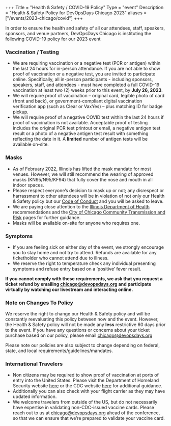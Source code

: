 +++
Title = "Health & Safety / COVID-19 Policy"
Type = "event"
Description = "Health & Safety Policy for DevOpsDays Chicago 2023"
aliases = ["/events/2023-chicago/covid"]
+++

In order to ensure the health and safety of all our attendees, staff, speakers, sponsors, and venue partners, DevOpsDays Chicago is instituting the following COVID-19 policy for our 2023 event

### Vaccination / Testing
* We are requiring vaccination or a negative test (PCR or antigen) within the last 24 hours for in-person attendance. If you are not able to show proof of vaccination or a negative test, you are invited to participate online. Specifically, all in-person participants - including sponsors, speakers, staff, and attendees - must have completed a full COVID-19 vaccination at least two (2) weeks prior to this event, by **July 26, 2023**. 
* We will require proof of vaccination – original card, legible photo of card (front and back), or government-compliant digital vaccination verification app (such as Clear or VaxYes) – plus matching ID for badge pickup.
* We will require proof of a negative COVID test within the last 24 hours if proof of vaccination is not available. Acceptable proof of testing includes the original PCR test printout or email, a negative antigen test result or a photo of a negative antigen test result with something reflecting the date in it. A **limited** number of antigen tests will be available on-site.

### Masks
* As of February 2022, Illinois has lifted the mask mandate for most venues.  However, we will still recommend the wearing of approved masks (KN95/N95/KF94) that fully cover the nose and mouth in all indoor spaces. 
* Please respect everyone’s decision to mask up or not; any disrespect or harrassment to other attendees will be in violation of not only our Health & Safety policy but our [Code of Conduct](https://devopsdays.org/events/2023-chicago/conduct) and you will be asked to leave.
* We are paying close attention to the [Illinois Department of Health](https://dph.illinois.gov/covid19/community-guidance.html) recommendations and the [City of Chicago Community Transmission and Risk](https://www.chicago.gov/city/en/sites/covid-19/home/community-transmission-and-risk.html) pages for further guidance. 
* Masks will be available on-site for anyone who requires one.

### Symptoms
* If you are feeling sick on either day of the event, we strongly encourage you to stay home and not try to attend. Refunds are available for any ticketholder who cannot attend due to illness. 
* We reserve the right to temperature check any individual presenting symptoms and refuse entry based on a ‘positive’ fever result.

**If you cannot comply with these requirements, we ask that you request a ticket refund by emailing chicago@devopsdays.org and participate virtually by watching our livestream and interacting online.**

### Note on Changes To Policy
We reserve the right to change our Health & Safety policy and will be constantly reevaluating this policy between now and the event.  However, the Health & Safety policy will not be made any **less** restrictive 60 days prior to the event. If you have any questions or concerns about your ticket purchase based on our policy, please email chicago@devopsdays.org

Please note our policies are also subject to change depending on federal, state, and local requirements/guidelines/mandates.

### International Travelers
* Non citizens may be required to show proof of vaccination at ports of entry into the United States.  Please visit the Department of Homeland Security website [here](https://www.dhs.gov/news/2021/10/29/frequently-asked-questions-guidance-travelers-enter-us) or the CDC website [here](https://www.cdc.gov/coronavirus/2019-ncov/travelers/proof-of-vaccination.html) for additional guidance. 
* Additionally you can also check with your flight carrier as they may have updated information.
* We welcome travelers from outside of the US, but do not necessarily have expertise in validating non-CDC-issued vaccine cards. Please reach out to us at chicago@devopsdays.org ahead of the conference, so that we can ensure that we’re prepared to validate your vaccine card.